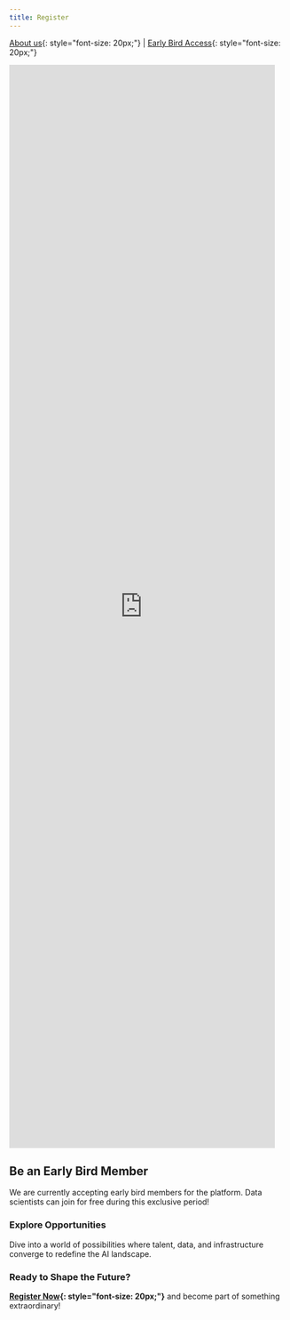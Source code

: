 ```yaml
---
title: Register
---
```


[About us](/index.md){: style="font-size: 20px;"} | [Early Bird Access](/register.md){: style="font-size: 20px;"}

<iframe width="95%" height="50%" src="https://www.youtube.com/embed/PSqOqgNhroo" frameborder="0" allow="autoplay; encrypted-media" allowfullscreen></iframe>
<br>

## Be an Early Bird Member

We are currently accepting early bird members for the platform. Data scientists can join for free during this exclusive period!

### Explore Opportunities

Dive into a world of possibilities where talent, data, and infrastructure converge to redefine the AI landscape.

### Ready to Shape the Future?

**[Register Now](https://ostrich-ai.com/register.html){: style="font-size: 20px;"}** and become part of something extraordinary!

